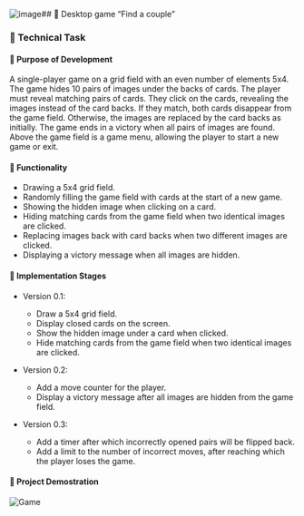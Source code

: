 ![image](https://github.com/user-attachments/assets/a29289ba-5f6f-47fc-9c77-9a13c781717d)## 🎴 Desktop game “Find a couple”

### 💟 Technical Task

#### 💟 Purpose of Development

A single-player game on a grid field with an even number of elements 5x4. The game hides 10 pairs of images under the backs of cards. The player must reveal matching pairs of cards. They click on the cards, revealing the images instead of the card backs. If they match, both cards disappear from the game field. Otherwise, the images are replaced by the card backs as initially. The game ends in a victory when all pairs of images are found. Above the game field is a game menu, allowing the player to start a new game or exit.

#### 💟 Functionality

- Drawing a 5x4 grid field.
- Randomly filling the game field with cards at the start of a new game.
- Showing the hidden image when clicking on a card.
- Hiding matching cards from the game field when two identical images are clicked.
- Replacing images back with card backs when two different images are clicked.
- Displaying a victory message when all images are hidden.

#### 💟 Implementation Stages

- Version 0.1:
  - Draw a 5x4 grid field.
  - Display closed cards on the screen.
  - Show the hidden image under a card when clicked.
  - Hide matching cards from the game field when two identical images are clicked.

- Version 0.2:
  - Add a move counter for the player.
  - Display a victory message after all images are hidden from the game field.

- Version 0.3:
  - Add a timer after which incorrectly opened pairs will be flipped back.
  - Add a limit to the number of incorrect moves, after reaching which the player loses the game.

#### 💟 Project Demostration
![Game](https://github.com/user-attachments/assets/74ce103c-79aa-4d5e-8312-6bb05bb7f74f)

